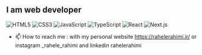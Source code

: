 <h2 >I am web developer </h2>
<div class="flex flex-wrap">
<img src="https://img.shields.io/badge/HTML5-%23E34F26.svg?style=for-the-badge&logo=html5&logoColor=white" alt="HTML5">
<img src="https://img.shields.io/badge/CSS3-%230070C0.svg?style=for-the-badge&logo=css3&logoColor=white" alt="CSS3">
<img src="https://img.shields.io/badge/Java Script-%23F0DB4F.svg?style=for-the-badge&logo=javascript&logoColor=white" alt="JavaScript">
<img src="https://img.shields.io/badge/TypeScript-%230070C0.svg?style=for-the-badge&logo=typescript&logoColor=white" alt="TypeScript">
<img src="https://img.shields.io/badge/React-%2320232A.svg?style=for-the-badge&logo=react&logoColor=white" alt="React">
<img src="https://img.shields.io/badge/Next.js-%230070C0.svg?style=for-the-badge&logo=nextjs&logoColor=white" alt="Next.js">
</div>

- 📫 How to reach me  : with my personal website https://rahelerahimi.ir/ or instagram _rahele_rahimi and linkedin rahelerahimi



